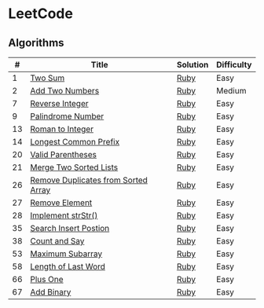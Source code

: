 # LeetCode

## Algorithms

| # | Title | Solution | Difficulty |
|---| ----- | -------- | ---------- |
|1|[Two Sum](https://leetcode.com/problems/two-sum/description/)| [Ruby](./algorithms/two_sum.rb)|Easy|
|2|[Add Two Numbers](https://leetcode.com/problems/add-two-numbers/description/)| [Ruby](./algorithms/add_two_numbers.rb)|Medium|
|7|[Reverse Integer](https://leetcode.com/problems/reverse-integer/description/)| [Ruby](./algorithms/reverse_integer.rb)|Easy|
|9|[Palindrome Number](https://leetcode.com/problems/palindrome-number/description/)| [Ruby](./algorithms/palindrome_number.rb)|Easy|
|13|[Roman to Integer](https://leetcode.com/problems/roman-to-integer/description/)| [Ruby](./algorithms/roman_to_integer.rb)|Easy|
|14|[Longest Common Prefix](https://leetcode.com/problems/longest-common-prefix/description/)| [Ruby](./algorithms/longest_common_prefix.rb)|Easy|
|20|[Valid Parentheses](https://leetcode.com/problems/valid-parentheses/description/)| [Ruby](./algorithms/valid_parentheses.rb)|Easy|
|21|[Merge Two Sorted Lists](https://leetcode.com/problems/merge-two-sorted-lists/description/)| [Ruby](./algorithms/merge_two_sorted_lists.rb)|Easy|
|26|[Remove Duplicates from Sorted Array](https://leetcode.com/problems/remove-duplicates-from-sorted-array/description/)| [Ruby](./algorithms/remove_duplicates_from_sorted_array.rb)|Easy|
|27|[Remove Element](https://leetcode.com/problems/remove-element/description/)| [Ruby](./algorithms/remove_element.rb)|Easy|
|28|[Implement strStr()](https://leetcode.com/problems/impelement-strstr/description/)| [Ruby](./algorithms/implement_strstr.rb)|Easy|
|35|[Search Insert Postion](https://leetcode.com/problems/search-insert-position/description/)| [Ruby](./algorithms/search_insert_position.rb)|Easy|
|38|[Count and Say](https://leetcode.com/problems/count-and-say/description/)| [Ruby](./algorithms/count_and_say.rb)|Easy|
|53|[Maximum Subarray](https://leetcode.com/problems/maximum-subarray/description/)| [Ruby](./algorithms/maximum_subarray.rb)|Easy|
|58|[Length of Last Word](https://leetcode.com/problems/length-of-last-word/description/)| [Ruby](./algorithms/length_of_last_word.rb)|Easy|
|66|[Plus One](https://leetcode.com/problems/plus-one/description/)| [Ruby](./algorithms/plus_one.rb)|Easy|
|67|[Add Binary](https://leetcode.com/problems/add-binary/description/)| [Ruby](./algorithms/add_binary.rb)|Easy|
